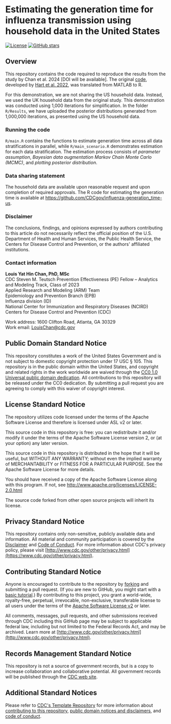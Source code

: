 # Estimating the generation time for influenza transmission using household data in the United States

[![License](https://img.shields.io/badge/license-Apache_2.0_license-brightgreen)](LICENSE)
[![GitHub stars](https://img.shields.io/github/stars/CDCgov/influenza-generation_time-us)](https://github.com/CDCgov/influenza-generation_time-us/stargazers)

## Overview

This repository contains the code required to reproduce the results from the study by Chan et al. 2024 [DOI will be available]. 
The original [code](https://github.com/will-s-hart/UK-generation-times), developed by [Hart et al. 2022](https://doi.org/10.7554/elife.70767), was translated from MATLAB to R.

For this demonstration, we are not sharing the US household data. Instead, we used the UK household data from the original study. This demonstration was conducted using 1,000 iterations for simplification. 
In the folder `R/Results`, we have uploaded the posterior distributions generated from 1,000,000 iterations, as presented using the US household data.

### Running the code

`R/main.R` contains the functions to estimate generation time across all data stratifications in parallel, while `R/main_scenario.R` demonstrates estimation for each data stratification. The estimation process consists of *parameter assumption*, *Bayesian data augmentation Markov Chain Monte Carlo (MCMC)*, and *plotting posterior distribution*.

### Data sharing statement

The household data are available upon reasonable request and upon completion of required approvals. The R code for estimating the generation time is available at <https://github.com/CDCgov/influenza-generation_time-us>.

### Disclaimer

The conclusions, findings, and opinions expressed by authors contributing to this article do not necessarily reflect the official position of the U.S. Department of Health and Human Services, the Public Health Service, the Centers for Disease Control and Prevention, or the authors' affiliated institutions.

### Contact information

**Louis Yat Hin Chan, PhD, MSc**  
CDC Steven M. Teutsch Prevention Effectiveness (PE) Fellow – Analytics and Modeling Track, Class of 2023  
Applied Research and Modeling (ARM) Team  
Epidemiology and Prevention Branch (EPB)  
Influenza division (ID)  
National Center for Immunization and Respiratory Diseases (NCIRD)  
Centers for Disease Control and Prevention (CDC)  

Work address: 1600 Clifton Road, Atlanta, GA 30329  
Work email: <LouisChan@cdc.gov>  

## Public Domain Standard Notice

This repository constitutes a work of the United States Government and is not
subject to domestic copyright protection under 17 USC § 105. This repository is in
the public domain within the United States, and copyright and related rights in
the work worldwide are waived through the [CC0 1.0 Universal public domain dedication](https://creativecommons.org/publicdomain/zero/1.0/).
All contributions to this repository will be released under the CC0 dedication. By
submitting a pull request you are agreeing to comply with this waiver of
copyright interest.

## License Standard Notice

The repository utilizes code licensed under the terms of the Apache Software
License and therefore is licensed under ASL v2 or later.

This source code in this repository is free: you can redistribute it and/or modify it under
the terms of the Apache Software License version 2, or (at your option) any
later version.

This source code in this repository is distributed in the hope that it will be useful, but WITHOUT ANY
WARRANTY; without even the implied warranty of MERCHANTABILITY or FITNESS FOR A
PARTICULAR PURPOSE. See the Apache Software License for more details.

You should have received a copy of the Apache Software License along with this
program. If not, see http://www.apache.org/licenses/LICENSE-2.0.html

The source code forked from other open source projects will inherit its license.

## Privacy Standard Notice

This repository contains only non-sensitive, publicly available data and
information. All material and community participation is covered by the
[Disclaimer](DISCLAIMER.md)
and [Code of Conduct](code-of-conduct.md).
For more information about CDC's privacy policy, please visit [http://www.cdc.gov/other/privacy.html](https://www.cdc.gov/other/privacy.html).

## Contributing Standard Notice

Anyone is encouraged to contribute to the repository by [forking](https://help.github.com/articles/fork-a-repo)
and submitting a pull request. (If you are new to GitHub, you might start with a
[basic tutorial](https://help.github.com/articles/set-up-git).) By contributing
to this project, you grant a world-wide, royalty-free, perpetual, irrevocable,
non-exclusive, transferable license to all users under the terms of the
[Apache Software License v2](http://www.apache.org/licenses/LICENSE-2.0.html) or
later.

All comments, messages, pull requests, and other submissions received through
CDC including this GitHub page may be subject to applicable federal law, including but not limited to the Federal Records Act, and may be archived. Learn more at [http://www.cdc.gov/other/privacy.html](http://www.cdc.gov/other/privacy.html).

## Records Management Standard Notice

This repository is not a source of government records, but is a copy to increase
collaboration and collaborative potential. All government records will be
published through the [CDC web site](http://www.cdc.gov).

## Additional Standard Notices

Please refer to [CDC's Template Repository](https://github.com/CDCgov/template) for more information about [contributing to this repository](https://github.com/CDCgov/template/blob/main/CONTRIBUTING.md), [public domain notices and disclaimers](https://github.com/CDCgov/template/blob/main/DISCLAIMER.md), and [code of conduct](https://github.com/CDCgov/template/blob/main/code-of-conduct.md).
